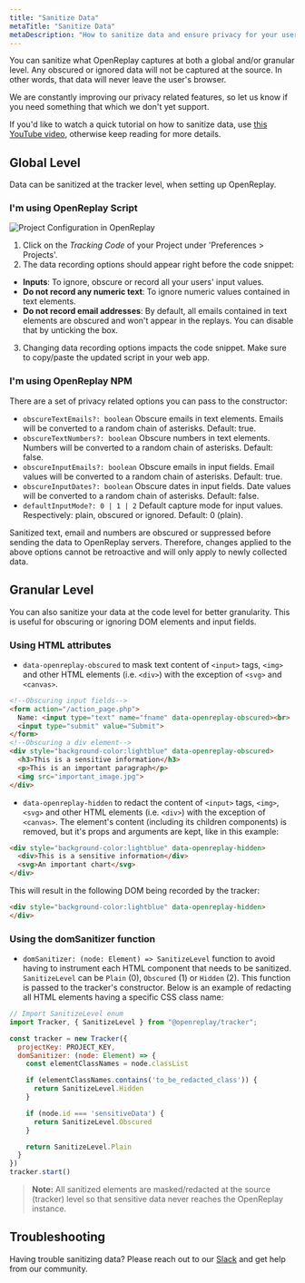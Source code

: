```yaml
---
title: "Sanitize Data"
metaTitle: "Sanitize Data"
metaDescription: "How to sanitize data and ensure privacy for your users."
---
```


You can sanitize what OpenReplay captures at both a global and/or granular level. Any obscured or ignored data will not be captured at the source. In other words, that data will never leave the user's browser.

We are constantly improving our privacy related features, so let us know if you need something that which we don't yet support.

If you'd like to watch a quick tutorial on how to sanitize data, use [this YouTube video](https://youtu.be/22-UCoocy6s), otherwise keep reading for more details.

## Global Level

Data can be sanitized at the tracker level, when setting up OpenReplay.

### I'm using OpenReplay Script

![Project Configuration in OpenReplay](../static/gdpr-1.png#center)

1) Click on the *Tracking Code* of your Project under 'Preferences > Projects'.
2) The data recording options should appear right before the code snippet:
- **Inputs**: To ignore, obscure or record all your users' input values.
- **Do not record any numeric text**: To ignore numeric values contained in text elements.
- **Do not record email addresses**: By default, all emails contained in text elements are obscured and won't appear in the replays. You can disable that by unticking the box.
3) Changing data recording options impacts the code snippet. Make sure to copy/paste the updated script in your web app.

### I'm using OpenReplay NPM

There are a set of privacy related options you can pass to the constructor:
- `obscureTextEmails?: boolean` Obscure emails in text elements. Emails will be converted to a random chain of asterisks. Default: true.
- `obscureTextNumbers?: boolean` Obscure numbers in text elements. Numbers will be converted to a random chain of asterisks. Default: false.
- `obscureInputEmails?: boolean` Obscure emails in input fields. Email values will be converted to a random chain of asterisks. Default: true.
- `obscureInputDates?: boolean` Obscure dates in input fields. Date values will be converted to a random chain of asterisks. Default: false.
- `defaultInputMode?: 0 | 1 | 2` Default capture mode for input values. Respectively: plain, obscured or ignored. Default: 0 (plain).

Sanitized text, email and numbers are obscured or suppressed before sending the data to OpenReplay servers. Therefore, changes applied to the above options cannot be retroactive and will only apply to newly collected data.

## Granular Level

You can also sanitize your data at the code level for better granularity. This is useful for obscuring or ignoring DOM elements and input fields.

### Using HTML attributes

- `data-openreplay-obscured` to mask text content of `<input>` tags, `<img>` and other HTML elements (i.e. `<div>`) with the exception of `<svg>` and `<canvas>`.

```HTML
<!--Obscuring input fields-->
<form action="/action_page.php">
  Name: <input type="text" name="fname" data-openreplay-obscured><br>
  <input type="submit" value="Submit">
</form>
<!--Obscuring a div element-->
<div style="background-color:lightblue" data-openreplay-obscured>
  <h3>This is a sensitive information</h3>
  <p>This is an important paragraph</p>
  <img src="important_image.jpg">
</div>
```

- `data-openreplay-hidden` to redact the content of `<input>` tags, `<img>`, `<svg>` and other HTML elements (i.e. `<div>`) with the exception of `<canvas>`. The element's content (including its children components) is removed, but it's props and arguments are kept, like in this example:

```HTML
<div style="background-color:lightblue" data-openreplay-hidden>
  <div>This is a sensitive information</div>
  <svg>An important chart</svg>
</div>
```

This will result in the following DOM being recorded by the tracker:

```HTML
<div style="background-color:lightblue" data-openreplay-hidden>
</div>
```

### Using the domSanitizer function

- `domSanitizer: (node: Element) => SanitizeLevel` function to avoid having to instrument each HTML component that needs to be sanitized. `SanitizeLevel` can be `Plain` (0), `Obscured` (1) or `Hidden` (2). This function is passed to the tracker's constructor. Below is an example of redacting all HTML elements having a specific CSS class name:

```js
// Import SanitizeLevel enum
import Tracker, { SanitizeLevel } from "@openreplay/tracker";

const tracker = new Tracker({
  projectKey: PROJECT_KEY,
  domSanitizer: (node: Element) => {
    const elementClassNames = node.classList

    if (elementClassNames.contains('to_be_redacted_class')) {
      return SanitizeLevel.Hidden
    }

    if (node.id === 'sensitiveData') {
      return SanitizeLevel.Obscured
    }

    return SanitizeLevel.Plain
  }
})
tracker.start()
```

> **Note:** All sanitized elements are masked/redacted at the source (tracker) level so that sensitive data never reaches the OpenReplay instance.

## Troubleshooting

Having trouble sanitizing data? Please reach out to our [Slack](https://slack.openreplay.com) and get help from our community.